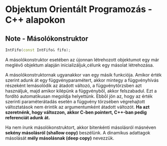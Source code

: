 # Objektum Orientált Programozás - C++ alapokon 
## Note - Másolókonstruktor
```cpp
IntFifo(const IntFifo& fifo);
```
A másolókonstruktor esetében az újonnan létrehozott objektumot egy már meglévő objektum alapján inicializáljuk,célunk egy másolat létrehozása.

A másolókonstruktornak ugyanakkor van egy másik funkciója. Amikor érték szerint adunk át egy függvényparamétert, akkor mintegy a függvényhívás részeként lemásolódik az átadott változó, a függvénytörzsben azt használjuk, majd amikor kilépünk a függvényből, akkor felszabadul. Ezt a fordító automatikusan megoldja helyettünk. Ebből jön az, hogy az érték szerinti paraméterátadás esetén a függvény törzsében végrehajtott változtatások nem érintik az argumentumként átadott változót. **Ha azt szeretnénk, hogy változzon, akkor C-ben pointert, C++-ban pedig referenciát adunk át.**

Ha nem írunk másolókonstruktort, akkor bitenkénti másolásról másnéven **sekény másolásról (shallow copy)** beszélünk. A dinamikus adattagok másolását **mély másolásnak (deep copy)** nevezzük.
